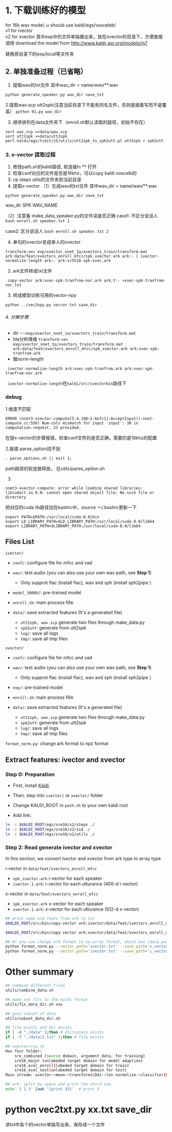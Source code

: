 # 1. 下载训练好的模型
for 16k wav model, u should use kaldi/egs/voxceleb/ \
v1 for ivector\
v2 for xvector 其中exp中的文件单独挪出来，放在xvector的目录下，方便直接调用
download the model from http://www.kaldi-asr.org/models/m7

替换原目录下的exp/local等文件夹

## 2. 单独准备过程（已省略）
1. 提取wav的txt文件  其中wav_dir = name/wav/**.wav
```
python generate_speaker.py wav_dir save_txt
```
2.提取wav.scp utt2spk(注意当前目录下不能有同名文件，否则是接着写而不是覆盖）
`python 01.py wav_dir`

3. 顺序排列在data文件夹下（enroll.sh默认读取的路径，初始不存在）
```
sort wav.scp >>data/wav.scp
sort utt2spk >>data/utt2spk
perl kaldi/egs/timit/s5/utils/utt2spk_to_spk2utt.pl utt2spk > spk2utt
```

### 3. x-vector 提取过程
1. 修改path.sh的kaldi路径,  软连接ln ** 打开
2. 检查conf对应的文件是否是16khz，可以copy kaldi voxcelb的
3. cp steps utils的文件夹到当前目录
3. 提取x-vector
（1）生成wav的txt文件  其中wav_dir = name/wav/**.wav
```
python generate_speaker.py wav_dir save_txt
```
wav_dir SPK WAV_NAME


（2）注意看 make_data_speaker.py的文件读是否正确
case1: 不区分说话人
`bash enroll.sh speaker.txt 1`

case2: 区分说话人
`bash enroll.sh speaker.txt 2`

4. 单句的xvector变成单人的xvector

```
transform-vec exp/xvector_nnet_1a/xvectors_train/transform.mat ark:data/feat/xvectors_enroll_mfcc/spk_xvector.ark ark:- | ivector-normalize-length ark:- ark:vctk10-spk-xvec.ark
```
2. ark文件转成txt文件
```
 copy-vector ark:xvec-spk-tranfrom-nor.ark ark,t:- >xvec-spk-tranfrom-nor.txt
```
 3. 转成模型训练可用的vector-npy
 ```
python ../vec2npy.py vecror.txt save_dir
 ```

###### 4. 分解步骤


 - dir ---`exp/xvector_nnet_1a/xvectors_train/transform.mat`
 - lda分析降维
 `transform-vec exp/xvector_nnet_1a/xvectors_train/transform.mat ark:data/feat/xvectors_enroll_mfcc/spk_xvector.ark ark:xvec-spk-tranfrom.ark`
 - 做norm-length
```
 ivector-normalize-length ark:xvec-spk-tranfrom.ark ark:xvec-spk-tranfrom-nor.ark
```

` ivector-normalize-length`在`kaldi/src/ivectorbin`路径下



### debug

1.维度不匹配

```
ERROR (nnet3-xvector-compute[5.4.198~1-be7c1]:AcceptInput():nnet-compute.cc:556) Num-cols mismatch for input 'input': 30 in computation-request, 23 provided.
```
在提x-vector的步骤报错，检查conf文件的是否正确，需要的是16khz的配置

2.报错 parse_option找不到

```
. parse_options.sh || exit 1;
```
path路径的软连接释放， 在utils/parse_option.sh

3. 
`nnet3-xvector-compute: error while loading shared libraries: libcudart.so.9.0: cannot open shared object file: No such file or directory`

把对应的cuda lib路径加在bashrc中，source ～/.bashrc更新一下
```
export PATH=$PATH:/usr/local/cuda-8.0/bin
export LD_LIBRARY_PATH=$LD_LIBRARY_PATH:/usr/local/cuda-8.0/lib64
export LIBRARY_PATH=$LIBRARY_PATH:/usr/local/cuda-8.0/lib64
```


## Files List

 `ivector/`
  - `conf/`: configure file for mfcc and vad
  - `wav/`: test audio  (you can also use your own wav path, see **Step 1**)
    - Only supprot flac (install flac), wav and sph (install sph2pipe )
  - `model_3000h/`: pre-trained model
  - `enroll.sh`: main process fille


  - `data/`: save extracted features (It's a generated file)
    - `utt2spk, wav.scp` generate two files through make_data.py
    - `spk2utt`: generate from utt2spk
    - `log/`: save all logs
    - `tmp/`: save all tmp files


`xvector/`

- `conf/`: configure file for mfcc and vad
- `wav/`: test audio  (you can also use your own wav path, see **Step 1**)
  - Only supprot flac (install flac), wav and sph (install sph2pipe )
- `exp/`: pre-trained model
- `enroll.sh`: main process fille


- `data/`: save extracted features (It's a generated file)
  - `utt2spk, wav.scp` generate two files through make_data.py
  - `spk2utt`: generate from utt2spk
  - `log/`: save all logs
  - `tmp/`: save all tmp files

`format_norm.py`: change ark format to npz format

## Extract features: ivector and xvector

### Step 0: Preparation

- First, install [Kaldi](https://github.com/kaldi-asr/kaldi). 
- Then, step into `ivector/` or `xvector/` folder


- Change KALDI_ROOT in `path.sh` to your own kaldi root
- Add link:

```sh
ln -s $KALDI_ROOT/egs/sre16/v2/steps ./
ln -s $KALDI_ROOT/egs/sre16/v2/sid ./
ln -s $KALDI_ROOT/egs/sre16/v2/utils ./
```



### Step 2: Read generate ivector and xvector

In this section, we convert ivector and xvector from ark type to array type

i-vector in `data/feat/ivectors_enroll_mfcc`

- `spk_ivector.ark` i-vector for each speaker
- `ivector.1.ark`: i-vector for each utturance (400-d i-vector)

x-vector in `data/feat/xvectors_enroll_mfcc`

- `spk_xvector.ark` x-vector for each speaker
- `xvector.1.ark`: x-vector for each utturance (512-d x-vector)

```sh
## print name and feats from ark to txt
$KALDI_ROOT/src/bin/copy-vector ark:ivector/data/feat/ivectors_enroll_mfcc/ivector.1.ark ark,t:- >ivector.txt

$KALDI_ROOT/src/bin/copy-vector ark:xvector/data/feat/xvectors_enroll_mfcc/xvector.1.ark ark,t:- >xvector.txt

## Or you can change ark format to np.array format, which has (data_path ['pic_path'], ivector or xvector)
python format_norm.py --vector_path='xvector.txt' --save_path='x_vector.npz'
python format_norm.py --vector_path='ivector.txt' --save_path='i_vector.npz'
```

# Other summary

```sh
## combine different files
utils/combine_data.sh

## make xxx fits to the kaldi format
utils/fix_data_dir.sh xxx

## gain subset of data
utils/subset_data_dir.sh

## file exists and dir exists
if [ -d "./data" ];then # dictionary exists
if [ -f "./data/1.txt" ];then # file exists

## xvector/run.sh
Has four folder: 
	sre_combined (source domain, argument data, for training)
	sre16_major (unlabeded target domain for model adaption)
	sre16_eval_enroll(labeded target domain for train)
	sre16_eval_test(unlabeded target domain for test)
Main stream: xvector->mean->transform(LDA)->len normalize->classifier(PLDA/adapt-PLDA)

## ark: split by space and print the third one
echo '1 2 3' |awk '{print $3}'  # print 3
```

# python vec2txt.py xx.txt save_dir
讲txt中各个的vector单独写出来，保存成一个文件

